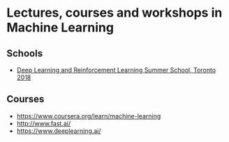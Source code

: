 # Lectures, courses and workshops in Machine Learning



## Schools
- [Deep Learning and Reinforcement Learning Summer School, Toronto 2018](http://videolectures.net/DLRLsummerschool2018_sutton_introduction/)



## Courses

- https://www.coursera.org/learn/machine-learning
- http://www.fast.ai/
- https://www.deeplearning.ai/

